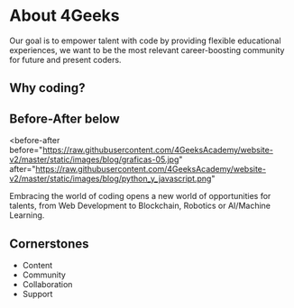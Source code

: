 # About 4Geeks

Our goal is to empower talent with code by providing flexible educational experiences, we want to be the most relevant career-boosting community for future and present coders.

## Why coding?

## Before-After below

<BeforeAfter
    before="https://raw.githubusercontent.com/4GeeksAcademy/website-v2/master/static/images/blog/graficas-05.jpg" 
    after="https://raw.githubusercontent.com/4GeeksAcademy/website-v2/master/static/images/blog/python_y_javascript.png"
/>

<BeforeAfter
    before="https://raw.githubusercontent.com/4GeeksAcademy/website-v2/master/static/images/blog/graficas-05.jpg" 
    after="https://raw.githubusercontent.com/4GeeksAcademy/website-v2/master/static/images/blog/python_y_javascript.png"
/>
<before-after
    before="https://raw.githubusercontent.com/4GeeksAcademy/website-v2/master/static/images/blog/graficas-05.jpg" 
    after="https://raw.githubusercontent.com/4GeeksAcademy/website-v2/master/static/images/blog/python_y_javascript.png"
>

Embracing the world of coding opens a new world of opportunities for talents, from Web Development to Blockchain, Robotics or AI/Machine Learning.

## Cornerstones

- Content
- Community
- Collaboration
- Support
